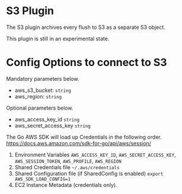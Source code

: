 S3 Plugin
===========

The S3 plugin archives every flush to S3 as a separate S3 object.

This plugin is still in an experimental state.



# Config Options to connect to S3

Mandatory parameters below.

* aws_s3_bucket: `string`
* aws_region: `string`

Optional parameters below.

* aws_access_key_id `string`
* aws_secret_access_key `string`

The Go AWS SDK will load up Credentials in the following order. https://docs.aws.amazon.com/sdk-for-go/api/aws/session/

1. Environment Variables `AWS_ACCESS_KEY_ID`, `AWS_SECRET_ACCESS_KEY`, `AWS_SESSION_TOKEN`, `AWS_PROFILE`, `AWS_REGION`
2. Shared Credentials file `~/.aws/credentials`
3. Shared Configuration file (if SharedConfig is enabled) `export AWS_SDK_LOAD_CONFIG=1`
4. EC2 Instance Metadata (credentials only).
